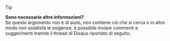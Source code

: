 
> [!TIP]
> **Sono necessarie altre informazioni?**  
> Se questo argomento non è di aiuto, non contiene ciò che si cerca o in altro modo non soddisfa le esigenze, è possibile inviare commenti e suggerimenti tramite il thread di Disqus riportato di seguito.
> 
> 



<!--HONumber=Jan17_HO3-->


